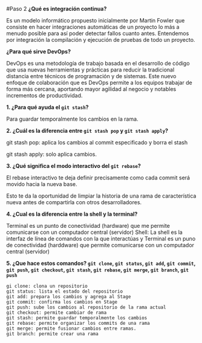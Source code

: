 #Paso 2
**¿Qué es integración continua?**

Es un modelo informático propuesto inicialmente por Martin Fowler que consiste en hacer integraciones automáticas de un proyecto lo más a menudo 
posible para así poder detectar fallos cuanto antes. Entendemos por integración la compilación y ejecución de pruebas de todo un proyecto.

**¿Para qué sirve DevOps?**

DevOps es una metodología de trabajo basada en el desarrollo de código que usa nuevas herramientas y prácticas para reducir la 
tradicional distancia entre técnicos de programación y de sistemas. Este nuevo enfoque de colaboración que es DevOps permite a los equipos 
trabajar de forma más cercana, aportando mayor agilidad al negocio y notables incrementos de productividad.


**1. ¿Para qué ayuda el `git stash`?**

Para guardar temporalmente los cambios en la rama. 

**2. ¿Cuál es la diferencia entre `git stash pop` y `git stash apply`?**

git stash pop: aplica los cambios al commit especificado y borra el stash

git stash apply: solo aplica cambios.

**3. ¿Qué significa el modo interactivo del `git rebase`?**

El rebase interactivo te deja definir precisamente como cada commit será movido hacia la nueva base. 

Esto te da la oportunidad de limpiar la historia de una rama de característica nueva antes de compartirla con otros desarrolladores.

**4. ¿Cual es la diferencia entre la shell y la terminal?**

Terminal es un punto de conectividad (hardware) que me permite comunicarse con un computador central (servidor)
Shell: La shell es la interfaz de línea de comandos con la que interactúas y Terminal es un puno de conectividad (harddware) que permite comunicarse con un computador central (servidor)
	

**5. ¿Que hace estos comandos? `git clone`, `git status`, `git add`, `git commit`, `git push`, `git checkout`, `git stash`, `git rebase`, `git merge`, `git branch`, `git push`**

    gi clone: clona un repositorio
	git status: lista el estado del repositorio
	git add: prepara los cambios y agrega al Stage
	git commit: confirma los cambios en Stage
	git push: sube los cambios al repositorio de la rama actual
	git checkout: permite cambiar de rama
	git stash: permite guardar temporalmente los cambios
	git rebase: permite organizar los commits de una rama
	git merge: permite fusionar cambios entre ramas.
	git branch: permite crear una rama